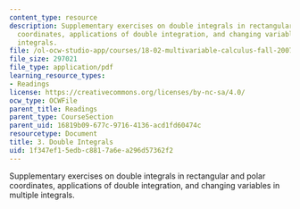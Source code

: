 ```yaml
---
content_type: resource
description: Supplementary exercises on double integrals in rectangular and polar
  coordinates, applications of double integration, and changing variables in multiple
  integrals.
file: /ol-ocw-studio-app/courses/18-02-multivariable-calculus-fall-2007/1f347ef15edbc8817a6ea296d57362f2_double_integrals.pdf
file_size: 297021
file_type: application/pdf
learning_resource_types:
- Readings
license: https://creativecommons.org/licenses/by-nc-sa/4.0/
ocw_type: OCWFile
parent_title: Readings
parent_type: CourseSection
parent_uid: 16819b09-677c-9716-4136-acd1fd60474c
resourcetype: Document
title: 3. Double Integrals
uid: 1f347ef1-5edb-c881-7a6e-a296d57362f2
---
```

Supplementary exercises on double integrals in rectangular and polar coordinates, applications of double integration, and changing variables in multiple integrals.